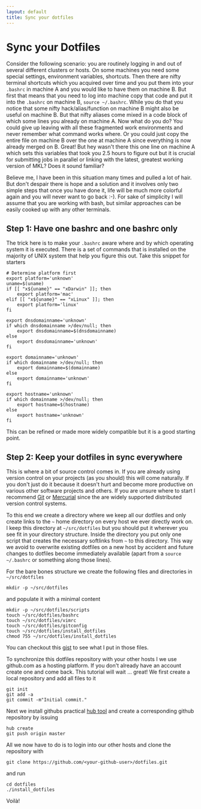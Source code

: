 ```yaml
---
layout: default
title: Sync your dotfiles
---
```



# Sync your Dotfiles

Consider the following scenario: you are routinely logging in and out of several different clusters or hosts. On some machines you need some special settings, environment variables, shortcuts. Then there are nifty terminal shortcuts which you acquired over time and you put them into your `.bashrc` in machine A and you would like to have them on machine B. But first that means that you need to log into machine copy that code and put it into the `.bashrc` on machine B, `source ~/.bashrc`. While you do that you notice that some nifty hack/alias/function on machine B might also be useful on machine B. But that nifty aliases come mixed in a code block of which some lines you already on machine A.  Now what do you do? You could give up leaving with all these fragmented work environments and never remember what command works where.  Or you could just copy the entire file on machine B over the one at machine A since everything is now already merged on B. Great!  But hey wasn't there this one line on machine A which sets this variables that took you 2.5 hours to figure out but it is crucial for submitting jobs in parallel or linking with the latest, greatest working version of MKL? Does it sound familiar?

Believe me, I have been in this situation many times and pulled a lot of hair. But don't despair there is hope and a solution and it involves only two simple steps that once you have done it, life will be much more colorful again and you will never want to go back :-). For sake of simplicity I will assume that you are working with bash, but similar approaches can be easily cooked up with any other terminals.


## Step 1: Have one bashrc and one bashrc only

The trick here is to make your `.bashrc` aware where and by which operating system it is executed. There is a set of commands that is installed on the majority of UNIX system that help you figure this out. Take this snippet for starters

```
# Determine platform first
export platform='unknown'
uname=$(uname)
if [[ "x${uname}" == "xDarwin" ]]; then
    export platform='mac'
elif [[ "x${uname}" == "xLinux" ]]; then
    export platform='linux'
fi

export dnsdomainname='unknown'
if which dnsdomainname >/dev/null; then
    export dnsdomainname=$(dnsdomainname)
else
    export dnsdomainname='unknown'
fi

export domainname='unknown'
if which domainname >/dev/null; then
    export domainname=$(domainname)
else
    export domainname='unknown'
fi

export hostname='unknown'
if which domainname >/dev/null; then
    export hostname=$(hostname)
else
    export hostname='unknown'
fi
```

This can be refined or made more widely compatible but it is a good starting point.


## Step 2: Keep your dotfiles in sync everywhere

This is where a bit of source control comes in. If you are already using version control on your projects (as you should) this will come naturally. If you don't just do it because it doesn't hurt and become more productive on various other software projects and others. If you are unsure where to start I recommend [Git](https://git-scm.com/) or [Mercurial](https://www.mercurial-scm.org/) since the are widely supported distributed version control systems.

To this end we create a directory where we keep all our dotfiles and only create links to the `~` home directory on every host we ever directly work on. I keep this directory at `~/src/dotfiles` but you should put it wherever you see fit in your directory structure. Inside the directory you put only one script that creates the necessary softlinks from `~` to this directory. This way we avoid to overwrite existing dotfiles on a new host by accident and future changes to dotfiles become immediately available (apart from a  `source ~/.bashrc` or something along those lines).

For the bare bones structure we create the following files and directories in `~/src/dotfiles`

```
mkdir -p ~/src/dotfiles
```

and populate it with a minimal content

```
mkdir -p ~/src/dotfiles/scripts
touch ~/src/dotfiles/bashrc
touch ~/src/dotfiles/vimrc
touch ~/src/dotfiles/gitconfig
touch ~/src/dotfiles/install_dotfiles
chmod 755 ~/src/dotfiles/install_dotfiles
```

You can checkout this [gist](https://gist.github.com/4a5f34aaca066bb8469be26f36c7edb3) to see what I put in those files.

To synchronize this dotfiles repository with your other hosts I we use github.com as a hosting platform. If you don't already
have an account create one and come back. This tutorial will wait ... great! We first create a local repository and add all files
to it

```
git init
git add -a
git commit -m"Initial commit."
```

Next we install githubs practical [hub tool](https://github.com/github/hub) and create a corresponding github repository by issuing

```
hub create
git push origin master
```


All we now have to do is to login into our other hosts and clone the repository with

```
git clone https://github.com/<your-github-user>/dotfiles.git
```

and run

```
cd dotfiles
./install_dotfiles
```

Voilà!
